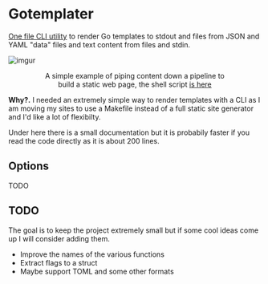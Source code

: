 
# Gotemplater

[One file CLI utility](./main.go) to render Go templates to stdout and files from JSON and YAML "data" files and text content from files and stdin.

<img src="https://i.imgur.com/DnTpnMk.png" alt="imgur">
<p align="center">
    A simple example of piping content down a pipeline to
    <br>
    build a static web page, the shell script <a href="./example/chaining/build.sh">is here</a>
</p>

**Why?.** I needed an extremely simple way to render templates with a CLI as I am moving my sites to use a Makefile instead of a full static site generator and I'd like a lot of flexibilty.

Under here there is a small documentation but it is probabily faster if you read the code directly as it is about 200 lines.

## Options

TODO

## TODO

The goal is to keep the project extremely small but if some cool ideas come up I will consider adding them. 

- Improve the names of the various functions
- Extract flags to a struct
- Maybe support TOML and some other formats